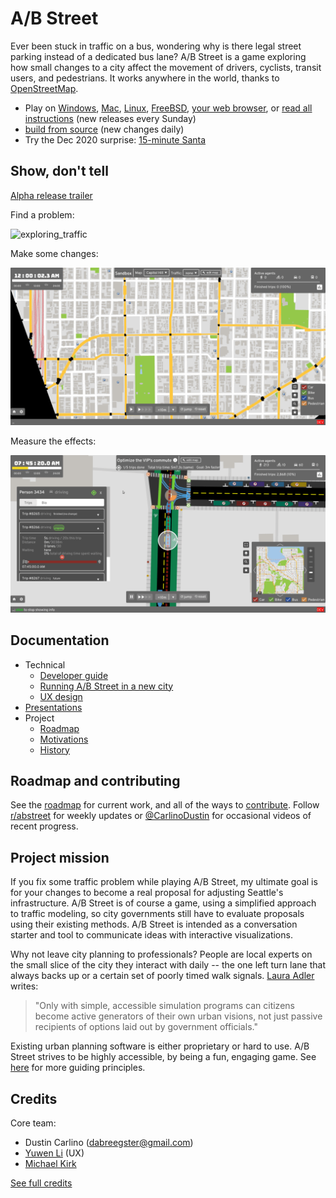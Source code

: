 # A/B Street

Ever been stuck in traffic on a bus, wondering why is there legal street parking
instead of a dedicated bus lane? A/B Street is a game exploring how small
changes to a city affect the movement of drivers, cyclists, transit users, and
pedestrians. It works anywhere in the world, thanks to
[OpenStreetMap](https://www.openstreetmap.org/about).

- Play on
  [Windows](https://github.com/a-b-street/abstreet/releases/download/v0.2.53/abstreet_windows_v0_2_53.zip),
  [Mac](https://github.com/a-b-street/abstreet/releases/download/v0.2.53/abstreet_mac_v0_2_53.zip),
  [Linux](https://github.com/a-b-street/abstreet/releases/download/v0.2.53/abstreet_linux_v0_2_53.zip),
  [FreeBSD](https://www.freshports.org/games/abstreet/),
  [your web browser](http://abstreet.s3-website.us-east-2.amazonaws.com/0.2.53/abstreet.html),
  or [read all instructions](https://a-b-street.github.io/docs/user/index.html)
  (new releases every Sunday)
- [build from source](https://a-b-street.github.io/docs/tech/dev/index.html)
  (new changes daily)
- Try the Dec 2020 surprise:
  [15-minute Santa](https://a-b-street.github.io/docs/software/santa.html)

## Show, don't tell

[Alpha release trailer](https://www.youtube.com/watch?v=LxPD4n_1-LU)

Find a problem:

![exploring_traffic](videos/exploring_traffic.gif)

Make some changes:

![editing_map](videos/editing_map.gif)

Measure the effects:

![evaluating_impacts](videos/evaluating_impacts.gif)

## Documentation

- Technical
  - [Developer guide](https://a-b-street.github.io/docs/tech/dev/index.html)
  - [Running A/B Street in a new city](https://a-b-street.github.io/docs/user/new_city.html)
  - [UX design](https://yuwen-li.com/work/abstreet)
- [Presentations](https://a-b-street.github.io/docs/project/presentations.html)
- Project
  - [Roadmap](https://a-b-street.github.io/docs/project/roadmap.html)
  - [Motivations](https://a-b-street.github.io/docs/project/motivations.html)
  - [History](https://a-b-street.github.io/docs/project/history/index.html)

## Roadmap and contributing

See the [roadmap](https://a-b-street.github.io/docs/project/roadmap.html) for
current work, and all of the ways to
[contribute](https://a-b-street.github.io/docs//project/contributing.html).
Follow [r/abstreet](https://www.reddit.com/r/abstreet/) for weekly updates or
[@CarlinoDustin](https://twitter.com/CarlinoDustin) for occasional videos of
recent progress.

## Project mission

If you fix some traffic problem while playing A/B Street, my ultimate goal is
for your changes to become a real proposal for adjusting Seattle's
infrastructure. A/B Street is of course a game, using a simplified approach to
traffic modeling, so city governments still have to evaluate proposals using
their existing methods. A/B Street is intended as a conversation starter and
tool to communicate ideas with interactive visualizations.

Why not leave city planning to professionals? People are local experts on the
small slice of the city they interact with daily -- the one left turn lane that
always backs up or a certain set of poorly timed walk signals.
[Laura Adler](http://www.govtech.com/data/SimCities-Can-City-Planning-Mistakes-Be-Avoided-Through-Data-Driven-Simulations.html)
writes:

> "Only with simple, accessible simulation programs can citizens become active
> generators of their own urban visions, not just passive recipients of options
> laid out by government officials."

Existing urban planning software is either proprietary or hard to use. A/B
Street strives to be highly accessible, by being a fun, engaging game. See
[here](https://a-b-street.github.io/docs/project/motivations.html) for more
guiding principles.

## Credits

Core team:

- Dustin Carlino (<dabreegster@gmail.com>)
- [Yuwen Li](https://www.yuwen-li.com/) (UX)
- [Michael Kirk](https://github.com/michaelkirk)

[See full credits](https://a-b-street.github.io/docs/project/team.html)
